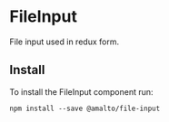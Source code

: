 # FileInput

File input used in redux form.

## Install
To install the FileInput component run:
```terminal
npm install --save @amalto/file-input
```
